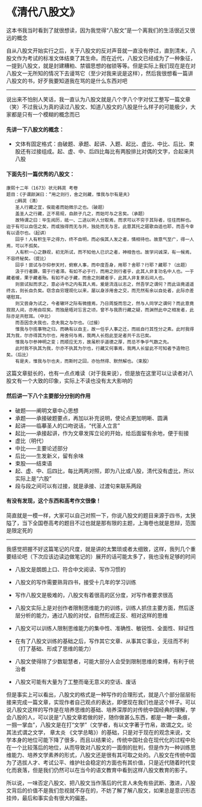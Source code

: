 # 《清代八股文》

<!--more-->

这本书我当时看到了就很想读，因为我觉得“八股文”是一个离我们的生活很近又很远的概念

自从八股文开始实行之后，关于八股文的反对声音就一直没有停过，直到清末，八股文作为考试的标准文体结束了其生命。而在近代，八股文已经成为了一种象征，一提到八股文，就是封建糟粕、禁锢思想的枷锁等等。但是实际上我们现在是在对八股文一无所知的情况下去谩骂它（至少对我来说是这样），然后我很想看一篇讲八股文的书，好歹我要知道我在骂的是什么东西对吧

---

说出来不怕别人笑话，我一直认为八股文就是八个字八个字对仗工整写一篇文章（笑）不过我认为真的读过八股文、知道八股文的八股是什么样子的可能极少，大家都是只有一个模糊的概念而已

#### 先讲一下八股文的概念：

- 文体有固定格式：由破题、承题、起讲、入题、起比、虚比、中比、后比、束股还有过接组成。起、虚、中、后四比每比有两股排比对偶的文字，合起来共八股

#### 下面先引一篇优秀的八股文：

```
康熙十二年（1673）状元韩菼 考卷
题目：《子谓颜渊曰：“用之则行，舍之则藏，惟我与尔有是夫》
　　□韩菼（清）
　　圣人行藏之宜，俟能者而始微示之也。（破题）
　　盖圣人之行藏，正不易规，自颜子几之，而始可与之言矣。（承题）
　　故特谓之曰：毕生阅历，祗一、二途以听人分取焉，而求可以不穷于其际者，往往而鲜也。迨于有可以自信之矣，而或独得而无与共，独处而无与言。此意其托之寤歌自适也耶，而吾今幸有以语尔也。（起讲）
　　回乎！人有积生平之得力，终不自明，而必俟其人发之者，情相待也。故意气至广，得一人焉，可以不孤矣。
　　人有积一心之静观，初无所试，而不知他人已识之者，神相告也。故学问诚深，有一候焉，不容终秘矣。（提比）
　　回乎！尝试与尔仰参天时，俯察人事，而中度吾身，用耶？舍耶？行耶？藏耶？（出题）
　　汲于行者蹶，需于行者滞。有如不必于行，而用之则行者乎，此其人非复功名中人也。一于藏者缓，果于藏者殆。有如不必于藏，而舍之则藏者乎，此其人非复泉石间人也。
　　则尝试拟而求之，意必诗书之内有其人焉，爰是流连以志之，然吾学之谓何？而此诣竟遥遥终古，则长自负矣。窃念自穷理观化以来，屡以身涉用舍之交，而充然有余以自处者，此际亦差堪慰耳。
　　则又尝身为试之，今者辙环之际有微擅焉，乃日周旋而忽之，然与人同学之谓何？而此意竟寂寂人间，亦用自叹矣。而独是晤对忘言之顷，曾不与我质行藏之疑，而渊然此中之相发者，此际亦足共慰耳。（中比）
　　而吾因念夫我也，念夫我之与尔也。（过接）
　　惟我与尔揽事物之归，而确有以自主，故一任乎人事之迁，而祇自行其性分之素。此时我得其为我，尔亦得其为尔也，用舍何与焉，我两人长抱此至足者共千古已矣。
　　惟我与尔参神明之变；而顺应无方，故虽积乎道德之厚，而总不争乎气数之先。
　　此时我不执其为我，尔亦不执其为尔也，行藏又何事焉，我两人长留此不可知者予造物已矣。（后比）
　　有是夫，惟我与尔也夫，而斯时之回，亦怡然得、默然解也。（束股）
```

这篇文章挺长的，也有一点点难读（对于我来说），但是放在这里可以让读者对八股文有一个大致的印象，实际上不读也没有太大影响的

#### 然后讲一下八个主要部分分别的作用

- 破题——阐明文章中心思想
- 承题——承接破题要点，再加以补充说明，使论点更加明晰、圆满
- 起讲——临摹圣人的口吻说话，“代圣人立言”
- 起比——承接起讲，作为文章发挥立论的开始，给后面留有余地，便于衔接
- 虚比（明代）
- 中比——主要论述部分
- 后比——生发新义，留有余味
- 束股——结束语
- 起、虚、中、后四比，每比两两对照，即为八比或八股，清代没有虚比，所以实际上是“六股”
- 段与段之间可以有过接，就是承接、过渡句来联系两段

#### 有没有发现，这个东西和高考作文很像！

简直就是一模一样，大家可以自己对照一下，你说八股文的题目来源于四书，太狭隘了，当下全国卷高考的题目不过也就是那有限的主题，上海卷也就是思辩，范围是限定死的

---

我感觉把握不好这篇笔记的尺度，就是讲的太繁琐或者太细致，这样，我列几个重要结论吧（下次应该边读边做笔记的）展开的话可能太多了，我也没有足够的时间

- 八股文是朗朗上口、符合中文阅读、写作习惯的
- 八股文的写作需要熟背四书，接受十几年的学习训练

- 写作八股文是极难的，八股文有着很高的区分度，对写作者要求很高

- 八股文实际上是对创作者限制思维能力的训练，训练人抓住主要方面，然后逐层分析的能力，通过八股的对仗，自然形成正反、相对这样的思维
- 八股文可以训练人限制思维能力的集中性、准确性、敏锐性、全面性、辩证性
- 在有了八股文训练的基础之后，写作其它文章、从事其它事业，无往而不利（打了基础、形成了思维的能力）
- 八股文使得除了少数聪慧者，可能大部分人会受到限制思维的束缚，有利于统治者
- 八股文可能有大量为了工整而毫无意义的空话、废话

但是事实上可以看出，八股文的格式是一种写作的合理形式，就是八个部分层层衔接来完成一篇文章，实现作者自己观点的表达，即便现在我们也是这个样子。可以说八股文这样的写作是在培养思维的基础、培养深厚的对传统中国经典的理解，学会八股的人，可以说是“八股文章若做的好，随你做甚么东西，都是一鞭一条痕，一掴一掌血”，八股文是在打“文学”（文学者，有以文字著于竹帛，故谓之文。论其法式谓之文学， 章太炎 《文学总略》）的基础，只是对于现在的观念来说，文学本身的地位可能下降了很多，而且以结果论，传统中国社会在现代化的过程中处在一个比较落后的地位，从而导致对八股文的一面倒的批判，但是作为一种训练思维能力、培养文学素养的形式，八股文还是很有其可取之处的。八股文在传统中国为了选拔人才、考试公平、维护社会稳定的方面也有其价值，只是近代随着时代变化而衰落，但是我们仍然可以在当今的语文教育中看到这样八股文教育的影子。

所以说，一味否定八股文、把八股文当作落后的代言人未免有些武断、激进，八股文背后的价值不是我们忽视就不存在的，不妨了解了解八股文，如果总是意识形态挂帅，最后和事实会有很大的偏差。



